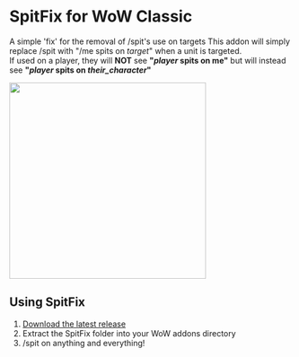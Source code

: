 # SpitFix for WoW Classic
A simple 'fix' for the removal of /spit's use on targets
This addon will simply replace /spit with "/me spits on *target*" when a unit is targeted. <br>
If used on a player, they will **NOT** see **"*player* spits on me"** but will instead see **"*player* spits on *their_character*"**

<img src="https://i.imgur.com/IcNmbyN.pngg" width="350"/>

<h2>Using SpitFix</h2>

1. [Download the latest release](https://github.com/10xJSChad/SpitFix/releases/)
2. Extract the SpitFix folder into your WoW addons directory
3. /spit on anything and everything!
